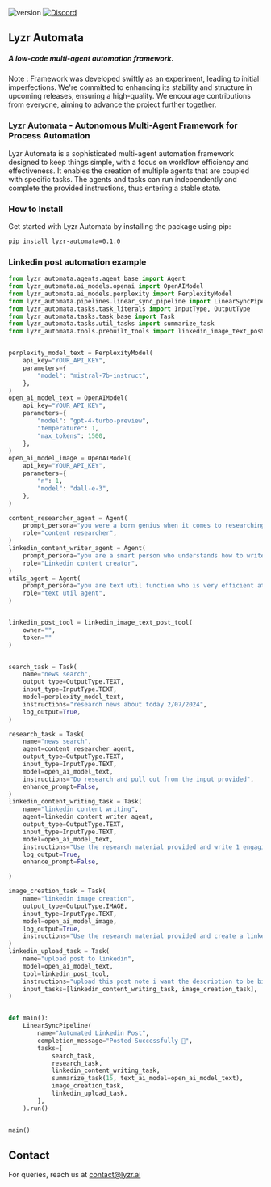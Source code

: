 ![version](https://img.shields.io/badge/version-0.1.0-blue.svg) [![Discord](https://img.shields.io/badge/Discord-join%20now-blue.svg?style=flat&logo=Discord)](https://discord.gg/VpQQTJ9d)


## Lyzr Automata 
##### A low-code multi-agent automation framework.

Note : Framework was developed swiftly as an experiment, leading to initial imperfections. We're committed to enhancing its stability and structure in upcoming releases, ensuring a high-quality. We encourage contributions from everyone, aiming to advance the project further together.

### Lyzr Automata - Autonomous Multi-Agent Framework for Process Automation
Lyzr Automata is a sophisticated multi-agent automation framework designed to keep things simple, with a focus on workflow efficiency and effectiveness. It enables the creation of multiple agents that are coupled with specific tasks. The agents and tasks can run independently and complete the provided instructions, thus entering a stable state.


### How to Install
Get started with Lyzr Automata by installing the package using pip:
```bash 
pip install lyzr-automata=0.1.0 
```
### Linkedin post automation example

```python
from lyzr_automata.agents.agent_base import Agent
from lyzr_automata.ai_models.openai import OpenAIModel
from lyzr_automata.ai_models.perplexity import PerplexityModel
from lyzr_automata.pipelines.linear_sync_pipeline import LinearSyncPipeline
from lyzr_automata.tasks.task_literals import InputType, OutputType
from lyzr_automata.tasks.task_base import Task
from lyzr_automata.tasks.util_tasks import summarize_task
from lyzr_automata.tools.prebuilt_tools import linkedin_image_text_post_tool


perplexity_model_text = PerplexityModel(
    api_key="YOUR_API_KEY",
    parameters={
        "model": "mistral-7b-instruct",
    },
)
open_ai_model_text = OpenAIModel(
    api_key="YOUR_API_KEY",
    parameters={
        "model": "gpt-4-turbo-preview",
        "temperature": 1,
        "max_tokens": 1500,
    },
)
open_ai_model_image = OpenAIModel(
    api_key="YOUR_API_KEY",
    parameters={
        "n": 1,
        "model": "dall-e-3",
    },
)

content_researcher_agent = Agent(
    prompt_persona="you were a born genius when it comes to researching content",
    role="content researcher",
)
linkedin_content_writer_agent = Agent(
    prompt_persona="you are a smart person who understands how to write good tweets for linkedin maximizing content and keeping it meaningful",
    role="Linkedin content creator",
)
utils_agent = Agent(
    prompt_persona="you are text util function who is very efficient at doing tasks efficiently",
    role="text util agent",
)


linkedin_post_tool = linkedin_image_text_post_tool(
    owner="",
    token=""
)


search_task = Task(
    name="news search",
    output_type=OutputType.TEXT,
    input_type=InputType.TEXT,
    model=perplexity_model_text,
    instructions="research news about today 2/07/2024",
    log_output=True,
)

research_task = Task(
    name="news search",
    agent=content_researcher_agent,
    output_type=OutputType.TEXT,
    input_type=InputType.TEXT,
    model=open_ai_model_text,
    instructions="Do research and pull out from the input provided",
    enhance_prompt=False,
)
linkedin_content_writing_task = Task(
    name="linkedin content writing",
    agent=linkedin_content_writer_agent,
    output_type=OutputType.TEXT,
    input_type=InputType.TEXT,
    model=open_ai_model_text,
    instructions="Use the research material provided and write 1 engaging linkedin post of 200 chars. ",
    log_output=True,
    enhance_prompt=False,

)

image_creation_task = Task(
    name="linkedin image creation",
    output_type=OutputType.IMAGE,
    input_type=InputType.TEXT,
    model=open_ai_model_image,
    log_output=True,
    instructions="Use the research material provided and create a linkedin post image",
)
linkedin_upload_task = Task(
    name="upload post to linkedin",
    model=open_ai_model_text,
    tool=linkedin_post_tool,
    instructions="upload this post note i want the description to be big",
    input_tasks=[linkedin_content_writing_task, image_creation_task],
)


def main():
    LinearSyncPipeline(
        name="Automated Linkedin Post",
        completion_message="Posted Successfully 🎉",
        tasks=[
            search_task,
            research_task,
            linkedin_content_writing_task,
            summarize_task(15, text_ai_model=open_ai_model_text),
            image_creation_task,
            linkedin_upload_task,
        ],
    ).run()


main()
```

## Contact
For queries, reach us at contact@lyzr.ai
